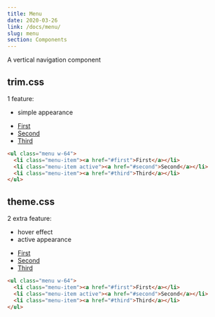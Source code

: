```yaml
---
title: Menu
date: 2020-03-26
link: /docs/menu/
slug: menu
section: Components
---
```


A vertical navigation component

## trim.css
1 feature:
- simple appearance

<ul class="trim-menu w-64">
  <li class="trim-menu-item"><a href="#first">First</a></li>
  <li class="trim-menu-item active"><a href="#second">Second</a></li>
  <li class="trim-menu-item"><a href="#third">Third</a></li>
</ul>

```html {}
<ul class="menu w-64">
  <li class="menu-item"><a href="#first">First</a></li>
  <li class="menu-item active"><a href="#second">Second</a></li>
  <li class="menu-item"><a href="#third">Third</a></li>
</ul>
```

## theme.css
2 extra feature:
- hover effect
- active appearance

<ul class="menu w-64">
  <li class="menu-item"><a href="#first">First</a></li>
  <li class="menu-item active"><a href="#second">Second</a></li>
  <li class="menu-item"><a href="#third">Third</a></li>
</ul>

```html {}
<ul class="menu w-64">
  <li class="menu-item"><a href="#first">First</a></li>
  <li class="menu-item active"><a href="#second">Second</a></li>
  <li class="menu-item"><a href="#third">Third</a></li>
</ul>
```

